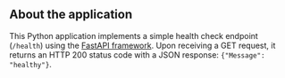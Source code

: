 ## About the application
This Python application implements a simple health check endpoint (`/health`) using the [FastAPI framework](https://github.com/fastapi/fastapi). Upon receiving a GET request, it returns an HTTP 200 status code with a JSON response: `{"Message": "healthy"}`.